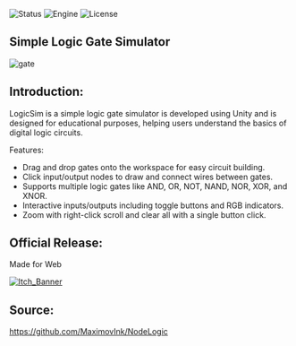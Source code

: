 ![Status](https://badgen.net/badge/Status/Release/orange?icon=github)
![Engine](https://badgen.net/badge/Engine/Unity/blue)
![License](https://badgen.net/badge/license/GNU/green)

## **Simple Logic Gate Simulator**
![gate](https://github.com/user-attachments/assets/09a52a72-5c4b-48fb-ac20-b2d8792ae1f8)

## **Introduction:**
LogicSim is a simple logic gate simulator is developed using Unity and is designed for educational purposes, helping users understand the basics of digital logic circuits.

Features:

- Drag and drop gates onto the workspace for easy circuit building.
- Click input/output nodes to draw and connect wires between gates.
- Supports multiple logic gates like AND, OR, NOT, NAND, NOR, XOR, and XNOR.
- Interactive inputs/outputs including toggle buttons and RGB indicators.
- Zoom with right-click scroll and clear all with a single button click.

## **Official Release:**
Made for Web

[![Itch_Banner](https://github.com/user-attachments/assets/13fecf6b-cca1-44b0-8b63-d69e96809f8b)](https://parven.itch.io/logic-sim)

## **Source:**
https://github.com/MaximovInk/NodeLogic
